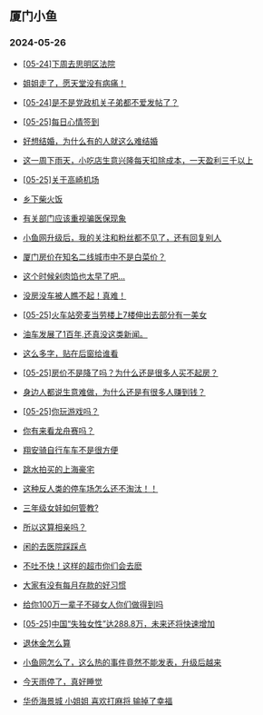## 厦门小鱼 
### 2024-05-26

+ [[05-24]下周去思明区法院](http://bbs.xmfish.com/read-htm-tid-18195307.html)

+ [姐姐走了，愿天堂没有病痛！](http://bbs.xmfish.com/read-htm-tid-18195371.html)

+ [[05-24]是不是党政机关子弟都不爱发帖了？](http://bbs.xmfish.com/read-htm-tid-18195303.html)

+ [[05-25]每日心情签到](http://bbs.xmfish.com/read-htm-tid-18195288.html)

+ [好想结婚，为什么有的人就这么难结婚](http://bbs.xmfish.com/read-htm-tid-18195299.html)

+ [这一周下雨天，小吃店生意兴隆每天扣除成本，一天盈利三千以上](http://bbs.xmfish.com/read-htm-tid-18195476.html)

+ [[05-25]关于高崎机场](http://bbs.xmfish.com/read-htm-tid-18195399.html)

+ [乡下柴火饭](http://bbs.xmfish.com/read-htm-tid-18195428.html)

+ [有关部门应该重视骗医保现象](http://bbs.xmfish.com/read-htm-tid-18195472.html)

+ [小鱼网升级后，我的关注和粉丝都不见了，还有回复别人](http://bbs.xmfish.com/read-htm-tid-18195290.html)

+ [厦门房价在知名二线城市中不是白菜价？](http://bbs.xmfish.com/read-htm-tid-18195576.html)

+ [这个时候剁肉馅也太早了吧…](http://bbs.xmfish.com/read-htm-tid-18195300.html)

+ [没房没车被人瞧不起！真难！](http://bbs.xmfish.com/read-htm-tid-18195586.html)

+ [[05-25]火车站旁麦当劳楼上7楼伸出去部分有一美女](http://bbs.xmfish.com/read-htm-tid-18195626.html)

+ [油车发展了1百年,还真没这类新闻。](http://bbs.xmfish.com/read-htm-tid-18195598.html)

+ [这么多字，贴在后窗给谁看](http://bbs.xmfish.com/read-htm-tid-18195578.html)

+ [[05-25]房价不是降了吗？为什么还是很多人买不起房？](http://bbs.xmfish.com/read-htm-tid-18195625.html)

+ [身边人都说生意难做，为什么还是有很多人赚到钱？](http://bbs.xmfish.com/read-htm-tid-18195699.html)

+ [[05-25]你玩游戏吗？](http://bbs.xmfish.com/read-htm-tid-18195455.html)

+ [你有来看龙舟赛吗？](http://bbs.xmfish.com/read-htm-tid-18195621.html)

+ [翔安骑自行车车不是很方便](http://bbs.xmfish.com/read-htm-tid-18195663.html)

+ [跳水拍买的上海豪宅](http://bbs.xmfish.com/read-htm-tid-18195541.html)

+ [这种反人类的停车场怎么还不淘汰！！](http://bbs.xmfish.com/read-htm-tid-18195808.html)

+ [三年级女娃如何管教?](http://bbs.xmfish.com/read-htm-tid-18195653.html)

+ [所以这算相亲吗？](http://bbs.xmfish.com/read-htm-tid-18195727.html)

+ [闲的去医院踩踩点](http://bbs.xmfish.com/read-htm-tid-18195623.html)

+ [不吐不快！这样的超市你们会去麽](http://bbs.xmfish.com/read-htm-tid-18195807.html)

+ [大家有没有每月存款的好习惯](http://bbs.xmfish.com/read-htm-tid-18195848.html)

+ [给你100万一辈子不碰女人你们做得到吗](http://bbs.xmfish.com/read-htm-tid-18195682.html)

+ [[05-25]中国“失独女性”达288.8万，未来还将快速增加](http://bbs.xmfish.com/read-htm-tid-18195721.html)

+ [退休金怎么算](http://bbs.xmfish.com/read-htm-tid-18195767.html)

+ [小鱼网怎么了，这么热的事件竟然不能发表，升级后越来](http://bbs.xmfish.com/read-htm-tid-18195939.html)

+ [今天雨停了，真好睡觉](http://bbs.xmfish.com/read-htm-tid-18195773.html)

+ [华侨海景城 小姐姐 喜欢打麻将  输掉了幸福](http://bbs.xmfish.com/read-htm-tid-18195960.html)

